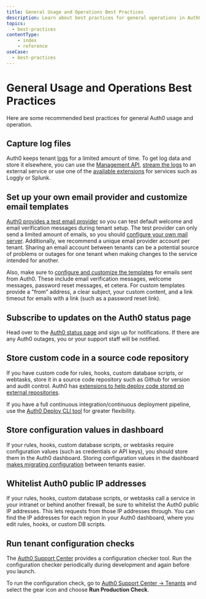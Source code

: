 ```yaml
---
title: General Usage and Operations Best Practices
description: Learn about best practices for general operations in Auth0.
topics:
  - best-practices
contentType: 
    - index
    - reference
useCase:
  - best-practices
---
```

# General Usage and Operations Best Practices

Here are some recommended best practices for general Auth0 usage and operation.

## Capture log files 

Auth0 keeps tenant [logs](/logs) for a limited amount of time. To get log data and store it elsewhere, you can use the [Management API](/api/management/v2#!/Logs/get_logs), [stream the logs](https://auth0.com/docs/logs/streams) to an external service or use one of the [available extensions](/extensions#export-auth0-logs-to-an-external-service) for services such as Loggly or Splunk.

## Set up your own email provider and customize email templates

[Auth0 provides a test email provider](/email) so you can test default welcome and email verification messages during tenant setup. The test provider can only send a limited amount of emails, so you should [configure your own mail server](/email/providers). Additionally, we recommend a unique email provider account per tenant. Sharing an email account between tenants can be a potential source of problems or outages for one tenant when making changes to the service intended for another.

Also, make sure to [configure and customize the templates](/email/templates) for emails sent from Auth0. These include email verification messages, welcome messages, password reset messages, et cetera. For custom templates provide a "from” address, a clear subject, your custom content, and a link timeout for emails with a link (such as a password reset link).

## Subscribe to updates on the Auth0 status page

Head over to the [Auth0 status page](https://status.auth0.com/) and sign up for notifications. If there are any Auth0 outages, you or your support staff will be notified.

## Store custom code in a source code repository

If you have custom code for rules, hooks, custom database scripts, or webtasks, store it in a source code repository such as Github for version and audit control. Auth0 has [extensions to help deploy code stored on external repositories](/extensions#deploy-hosted-pages-rules-and-database-connections-scripts-from-external-repositories).

If you have a full continuous integration/continuous deployment pipeline, use the [Auth0 Deploy CLI tool](https://github.com/auth0/auth0-deploy-cli) for greater flexibility.

## Store configuration values in dashboard

If your rules, hooks, custom database scripts, or webtasks require configuration values (such as credentials or API keys), you should store them in the Auth0 dashboard. Storing configuration values in the dashboard [makes migrating configuration](/dev-lifecycle/setting-up-env#migration) between tenants easier.

## Whitelist Auth0 public IP addresses

If your rules, hooks, custom database scripts, or webtasks call a service in your intranet or behind another firewall, be sure to whitelist the Auth0 public IP addresses. This lets requests from those IP addresses through. You can find the IP addresses for each region in your Auth0 dashboard, where you edit rules, hooks, or custom DB scripts.

## Run tenant configuration checks

The [Auth0 Support Center](https://support.auth0.com/) provides a configuration checker tool. Run the configuration checker periodically during development and again before you launch.

To run the configuration check, go to [Auth0 Support Center -> Tenants](https://support.auth0.com/tenants/public) and select the gear icon and choose **Run Production Check**.
